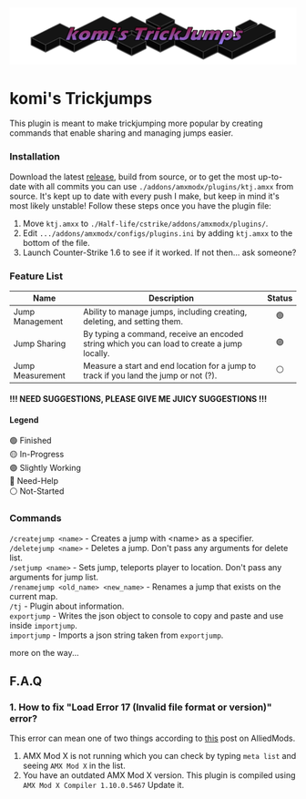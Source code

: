 
![trickyumpslogo](res/trickyumps_3.png)

# komi's Trickjumps
This plugin is meant to make trickjumping more popular by creating commands that enable sharing and managing jumps easier.

### Installation
Download the latest [release](https://github.com/komidan/ktj/releases), build from source, or to get the most up-to-date with all commits you can use `./addons/amxmodx/plugins/ktj.amxx` from source. It's kept up to date with every push I make, but keep in mind it's most likely unstable! Follow these steps once you have the plugin file:
1. Move `ktj.amxx` to `./Half-life/cstrike/addons/amxmodx/plugins/`.
2. Edit `.../addons/amxmodx/configs/plugins.ini` by adding `ktj.amxx` to the bottom of the file.
3. Launch Counter-Strike 1.6 to see if it worked. If not then... ask someone?

### Feature List
| Name             | Description                                                                                 | Status |
| ---------------- | ------------------------------------------------------------------------------------------- | :----: |
| Jump Management  | Ability to manage jumps, including creating, deleting, and setting them.                    |   🟢    |
| Jump Sharing     | By typing a command, receive an encoded string which you can load to create a jump locally. |   🟣    |
| Jump Measurement | Measure a start and end location for a jump to track if you land the jump or not (?).       |   ⚪    |

#### !!! NEED SUGGESTIONS, PLEASE GIVE ME JUICY SUGGESTIONS !!!

#### Legend
🟢 Finished\
🟡 In-Progress\
🟣 Slightly Working\
🔵 Need-Help\
⚪ Not-Started

### Commands
`/createjump <name>` - Creates a jump with \<name\> as a specifier.\
`/deletejump <name>` - Deletes a jump. Don't pass any arguments for delete list.\
`/setjump <name>` - Sets jump, teleports player to location. Don't pass any arguments for jump list.\
`/renamejump <old_name> <new_name>` - Renames a jump that exists on the current map.\
`/tj` - Plugin about information.\
`exportjump` - Writes the json object to console to copy and paste and use inside `importjump`.\
`importjump` - Imports a json string taken from `exportjump`.

more on the way...

## F.A.Q
### 1. **How to fix "Load Error 17 (Invalid file format or version)" error?**
This error can mean one of two things according to [this](https://forums.alliedmods.net/showthread.php?t=244801) post on AlliedMods.
1. AMX Mod X is not running which you can check by typing `meta list` and seeing `AMX Mod X` in the list.
2. You have an outdated AMX Mod X version. This plugin is compiled using `AMX Mod X Compiler 1.10.0.5467` Update it.